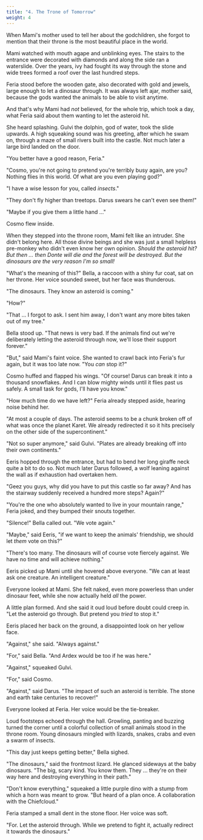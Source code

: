 ```yaml
---
title: "4. The Trone of Tomorrow"
weight: 4
---
```


When Mami's mother used to tell her about the godchildren, she forgot to mention that their throne is the most beautiful place in the world.

Mami watched with mouth agape and unblinking eyes. The stairs to the entrance were decorated with diamonds and along the side ran a waterslide. Over the years, ivy had fought its way through the stone and wide trees formed a roof over the last hundred steps.

Feria stood before the wooden gate, also decorated with gold and jewels, large enough to let a dinosaur through. It was always left ajar, mother said, because the gods wanted the animals to be able to visit anytime.

And that's why Mami had _not_ believed, for the whole trip, which took a day, what Feria said about them wanting to let the asteroid hit.

She heard splashing. Gulvi the dolphin, god of water, took the slide upwards. A high squeaking sound was his greeting, after which he swam on, through a maze of small rivers built into the castle. Not much later a large bird landed on the door.

"You better have a good reason, Feria."

"Cosmo, you're not going to pretend you're terribly busy again, are you? Nothing flies in this world. Of what are you even playing god?"

"I have a wise lesson for you, called _insects_."

"They don't fly higher than treetops. Darus swears he can't even see them!"

"Maybe if you give them a little hand ..." 

Cosmo flew inside.

When they stepped into the throne room, Mami felt like an intruder. She didn't belong here. All those divine beings and she was just a small helpless pre-monkey who didn't even know her own opinion. _Should the asteroid hit? But then ... then Donte will die and the forest will be destroyed. But the dinosaurs are the very reason I'm so small!_

"What's the meaning of this?" Bella, a raccoon with a shiny fur coat, sat on her throne. Her voice sounded sweet, but her face was thunderous.

"The dinosaurs. They know an asteroid is coming."

"How?"

"That ... I forgot to ask. I sent him away, I don't want any more bites taken out of my tree."

Bella stood up. "That news is very bad. If the animals find out we're deliberately letting the asteroid through now, we'll lose their support forever."

"But," said Mami's faint voice. She wanted to crawl back into Feria's fur again, but it was too late now. "You _can_ stop it?"

Cosmo huffed and flapped his wings. "Of course! Darus can break it into a thousand snowflakes. And I can blow mighty winds until it flies past us safely. A small task for gods, I'll have you know."

"How much time do we have left?" Feria already stepped aside, hearing noise behind her.

"At most a couple of days. The asteroid seems to be a chunk broken off of what was once the planet Karet. We already redirected it so it hits precisely on the other side of the supercontinent."

"Not so super anymore," said Gulvi. "Plates are already breaking off into their own continents."

Eeris hopped through the entrance, but had to bend her long giraffe neck quite a bit to do so. Not much later Darus followed, a wolf leaning against the wall as if exhaustion had overtaken hem. 

"Geez you guys, why did you have to put this castle so far away? And has the stairway suddenly received a hundred more steps? Again?"

"You're the one who absolutely wanted to live in your mountain range," Feria joked, and they bumped their snouts together.

"Silence!" Bella called out. "We vote again."

"Maybe," said Eeris, "if we want to keep the animals' friendship, we should let _them_ vote on this?"

"There's too many. The dinosaurs will of course vote fiercely against. We have no time and will achieve nothing."

Eeris picked up Mami until she hovered above everyone. "We can at least ask one creature. An intelligent creature."

Everyone looked at Mami. She felt naked, even more powerless than under dinosaur feet, while she now actually held _all_ the power. 

A little plan formed. And she said it oud loud before doubt could creep in. "Let the asteroid go through. But pretend you _tried_ to stop it."

Eeris placed her back on the ground, a disappointed look on her yellow face. 

"Against," she said. "Always against."

"For," said Bella. "And Ardex would be too if he was here."

"Against," squeaked Gulvi.

"For," said Cosmo.

"Against," said Darus. "The impact of such an asteroid is terrible. The stone and earth take centuries to recover!"

Everyone looked at Feria. Her voice would be the tie-breaker.

Loud footsteps echoed through the hall. Growling, panting and buzzing turned the corner until a colorful collection of small animals stood in the throne room. Young dinosaurs mingled with lizards, snakes, crabs and even a swarm of insects.

"This day just keeps getting better," Bella sighed.

"The dinosaurs," said the frontmost lizard. He glanced sideways at the baby dinosaurs. "The big, scary kind. You know them. They ... they're on their way here and destroying everything in their path."

"Don't know everything," squeaked a little purple dino with a stump from which a horn was meant to grow. "But heard of a plan once. A collaboration with the Chiefcloud."

Feria stamped a small dent in the stone floor. Her voice was soft.

"For. Let the asteroid through. While we pretend to fight it, actually redirect it towards the dinosaurs."